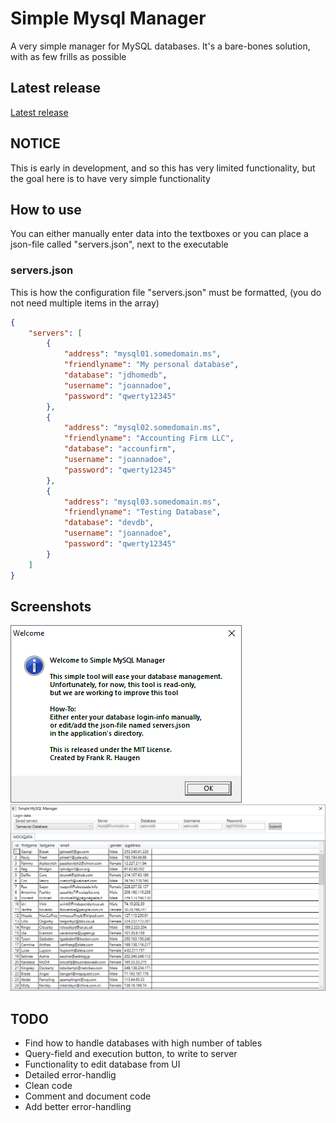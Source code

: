 # Simple Mysql Manager
A very simple manager for MySQL databases. It's a bare-bones solution, with as few frills as possible

## Latest release
[Latest release](https://github.com/frankhaugen/simple-mysql-manager/releases/latest)

## NOTICE
This is early in development, and so this has very limited functionality, but the goal here is to have very simple functionality

## How to use
You can either manually enter data into the textboxes or you can place a json-file called "servers.json", next to the executable

### servers.json
This is how the configuration file "servers.json" must be formatted, (you do not need multiple items in the array)
```json
{
	"servers": [
		{
			"address": "mysql01.somedomain.ms",
			"friendlyname": "My personal database",
			"database": "jdhomedb",
			"username": "joannadoe",
			"password": "qwerty12345"
		},
		{
			"address": "mysql02.somedomain.ms",
			"friendlyname": "Accounting Firm LLC",
			"database": "accounfirm",
			"username": "joannadoe",
			"password": "qwerty12345"
		},
		{
			"address": "mysql03.somedomain.ms",
			"friendlyname": "Testing Database",
			"database": "devdb",
			"username": "joannadoe",
			"password": "qwerty12345"
		}
	]
}
```

## Screenshots
![Welcome notice](/Screenshots/screenshot_01.png)
![Full functionality](/Screenshots/screenshot_03.png)

## TODO
- Find how to handle databases with high number of tables
- Query-field and execution button, to write to server
- Functionality to edit database from UI
- Detailed error-handlig
- Clean code
- Comment and document code
- Add better error-handling